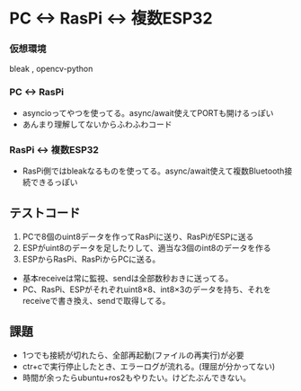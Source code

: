 # PC <-> RasPi <-> 複数ESP32
### 仮想環境
bleak , opencv-python
### PC <-> RasPi
- asyncioってやつを使ってる。async/await使えてPORTも開けるっぽい
- あんまり理解してないからふわふわコード

### RasPi <-> 複数ESP32
- RasPi側ではbleakなるものを使ってる。async/await使えて複数Bluetooth接続できるっぽい

## テストコード
1. PCで8個のuint8データを作ってRasPiに送り、RasPiがESPに送る
2. ESPがuint8のデータを足したりして、適当な3個のint8のデータを作る
3. ESPからRasPi、RasPiからPCに送る。

- 基本receiveは常に監視、sendは全部数秒おきに送ってる。
- PC、RasPi、ESPがそれぞれuint8×8、int8×3のデータを持ち、それをreceiveで書き換え、sendで取得してる。

## 課題
- 1つでも接続が切れたら、全部再起動(ファイルの再実行)が必要
- ctr+cで実行停止したとき、エラーログが流れる。(理屈が分かってない)
- 時間が余ったらubuntu+ros2もやりたい。けどたぶんできない。
